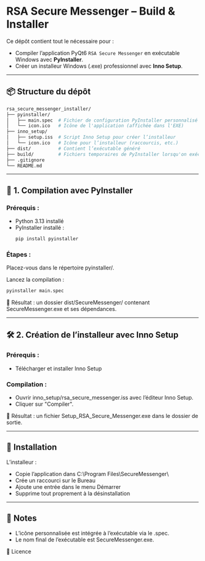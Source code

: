 # RSA Secure Messenger – Build & Installer

Ce dépôt contient tout le nécessaire pour :
- Compiler l’application PyQt6 `RSA Secure Messenger` en exécutable Windows avec **PyInstaller**.
- Créer un installeur Windows (.exe) professionnel avec **Inno Setup**.

---

## 📦 Structure du dépôt
```perl
rsa_secure_messenger_installer/
├── pyinstaller/
│   ├── main.spec  # Fichier de configuration PyInstaller personnalisé
│   └── icon.ico   # Icône de l'application (affichée dans l'EXE) 
├── inno_setup/
│   ├── setup.iss  # Script Inno Setup pour créer l’installeur
│   └── icon.ico   # Icône pour l’installeur (raccourcis, etc.)
├── dist/          # Contient l’exécutable généré
├── build/         # Fichiers temporaires de PyInstaller lorsqu'on exécute pyinstaller
├── .gitignore
└── README.md
```
---

## 🔧 1. Compilation avec PyInstaller

### Prérequis :
- Python 3.13 installé
- PyInstaller installé :  
  ```bash
  pip install pyinstaller
  ```

### Étapes :
Placez-vous dans le répertoire pyinstaller/.

Lancez la compilation :
```bash
pyinstaller main.spec
```

📁 Résultat : un dossier dist/SecureMessenger/ contenant SecureMessenger.exe et ses dépendances.

---

## 🛠️ 2. Création de l’installeur avec Inno Setup

### Prérequis :
- Télécharger et installer Inno Setup

### Compilation :
- Ouvrir inno_setup/rsa_secure_messenger.iss avec l’éditeur Inno Setup.
- Cliquer sur "Compiler".

📁 Résultat : un fichier Setup_RSA_Secure_Messenger.exe dans le dossier de sortie.

---

## 🚀 Installation

L’installeur :
- Copie l’application dans C:\Program Files\SecureMessenger\
- Crée un raccourci sur le Bureau
- Ajoute une entrée dans le menu Démarrer
- Supprime tout proprement à la désinstallation

---

## 📝 Notes

- L’icône personnalisée est intégrée à l’exécutable via le .spec.
- Le nom final de l’exécutable est SecureMessenger.exe.

📃 Licence
